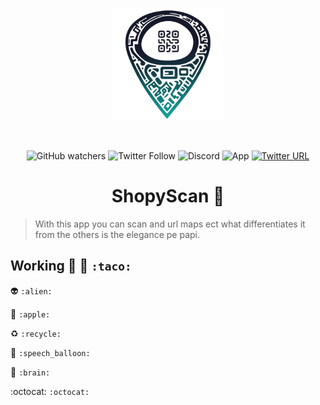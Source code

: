 <p align="center">
    <img width="180" src="./assets/img/z33.png" alt="Vite logo">
  </a>
</p>
<br/>
<p align="center">
 <img alt="GitHub watchers" src="https://img.shields.io/github/watchers/bastndev/ShopyScan?style=social">
<img alt="Twitter Follow" src="https://img.shields.io/twitter/follow/bastndev?color=blue&label=%40bastndev&logo=twitter&style=plastic">
   <img alt="Discord" src="https://img.shields.io/discord/1109303962168999968?color=blue&label=Discord&logo=discord">
   <img alt="App" src="https://img.shields.io/badge/APP-v7.0.0-blue">
     <a href="https://twitter.com/bastndev">
    <img alt="Twitter URL" src="https://img.shields.io/twitter/url?color=blue&label=%40bastndev&logo=twitter&style=plastic&url=https%3A%2F%2Ftwitter.com%2Fbastndev">
  </a>
</p>

<h1 align="center"> ShopyScan 🎯</h1>


> With this app you can scan and url maps ect what differentiates it from the others is the elegance pe papi.

## Working :taco: 👷 ``:taco:``

:alien: ``:alien:``

:apple: ``:apple:``

:recycle: ``:recycle:``

:speech_balloon: ``:speech_balloon:``

:brain: ``:brain: ``

:octocat:  ``:octocat: ``

<!-- add to Tag --> 
<!-- Focus WTF -->